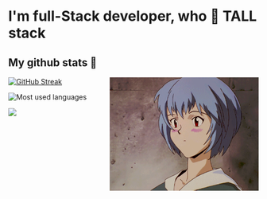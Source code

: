<h1>I'm full-Stack developer, who 💚 TALL stack</h1>

<h2 align="left">My github stats 👀</h2>
<img src="https://raw.githubusercontent.com/vkarchevskyi/vkarchevskyi/gh-pages/rei.gif" alt="rei" align="right" width="300" height="228">
<p align="left">
  <a href="https://git.io/streak-stats"><img src="https://streak-stats.demolab.com?user=vkarchevskyi&theme=merko" alt="GitHub Streak" /></a>
</p>
<p align="left">
  
  ![Most used languages](https://github-readme-stats.vercel.app/api/top-langs/?username=vkarchevskyi&layout=compact&theme=merko)
</p>
<p align="left">
  <a href="https://www.codewars.com/users/vkarchevskyi">
    <img src="https://www.codewars.com/users/vkarchevskyi/badges/large">
  </a>
</p>
